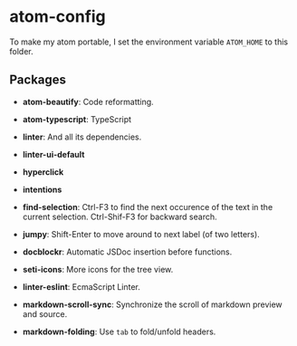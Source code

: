# atom-config

To make my atom portable, I set the environment variable `ATOM_HOME` to this folder.

## Packages
* __atom-beautify__: Code reformatting.
* __atom-typescript__: TypeScript
* __linter__: And all its dependencies.
* __linter-ui-default__
* __hyperclick__
* __intentions__
* __find-selection__: Ctrl-F3 to find the next occurence of the text in the current selection. Ctrl-Shif-F3 for backward search.
* __jumpy__: Shift-Enter to move around to next label (of two letters).
* __docblockr__: Automatic JSDoc insertion before functions.
* __seti-icons__: More icons for the tree view.


* __linter-eslint__: EcmaScript Linter.
* __markdown-scroll-sync__: Synchronize the scroll of markdown preview and source.
* __markdown-folding__: Use `tab` to fold/unfold headers.
